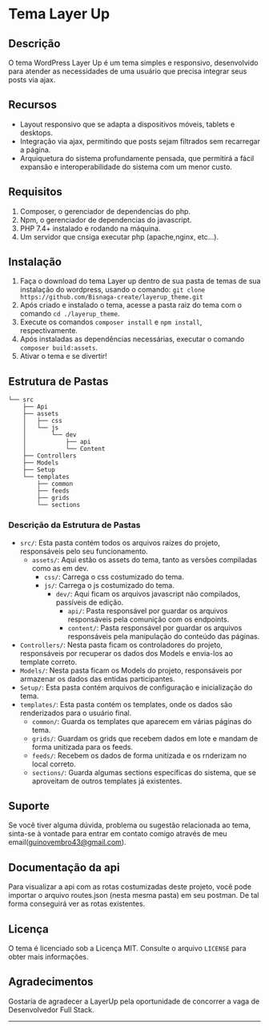 # Tema Layer Up

## Descrição

O tema WordPress Layer Up é um tema simples e responsivo, desenvolvido para atender as necessidades de uma usuário que precisa integrar seus posts via ajax.

## Recursos

- Layout responsivo que se adapta a dispositivos móveis, tablets e desktops.
- Integração via ajax, permitindo que posts sejam filtrados sem recarregar a página.
- Arquiquetura do sistema profundamente pensada, que permitirá a fácil expansão e interoperabilidade do sistema com um menor custo.

## Requisitos

1. Composer, o gerenciador de dependencias do php.
2. Npm, o gerenciador de dependencias do javascript.
3. PHP 7.4+ instalado e rodando na máquina.
4. Um servidor que cnsiga executar php (apache,nginx, etc...).

## Instalação

1. Faça o download do tema Layer up dentro de sua pasta de temas de sua instalação do wordpress, usando o comando:
`git clone https://github.com/Bisnaga-create/layerup_theme.git`
2. Após criado e instalado o tema, acesse a pasta raiz do tema com o comando `cd ./layerup_theme`.
3. Execute os comandos `composer install` e `npm install`, respectivamente.
4. Após instaladas as dependências necessárias, executar o comando `composer build:assets`.
5. Ativar o tema e se divertir!

## Estrutura de Pastas

```
└── src
    ├── Api
    ├── assets
    │   ├── css
    │   └── js
    │       └── dev
    │           ├── api
    │           └── Content
    ├── Controllers
    ├── Models
    ├── Setup
    └── templates
        ├── common
        ├── feeds
        ├── grids
        └── sections
```

### Descrição da Estrutura de Pastas

- `src/`: Esta pasta contém todos os arquivos raízes do projeto, responsáveis pelo seu funcionamento.
  - `assets/`: Aqui estão os assets do tema, tanto as versões compiladas como as em dev.
    - `css/`: Carrega o css costumizado do tema.
    - `js/`: Carrega o js costumizado do tema.
        - `dev/`: Aqui ficam os arquivos javascript não compilados, passíveis de edição.
            - `api/`: Pasta responsável por guardar os arquivos responsáveis pela comunição com os endpoints.
            - `content/`: Pasta responsável por guardar os arquivos responsáveis pela manipulação do conteúdo das páginas.
- `Controllers/`: Nesta pasta ficam os controladores do projeto, responsáveis por recuperar os dados dos Models e envia-los ao template correto.
- `Models/`: Nesta pasta ficam os Models do projeto, responsáveis por armazenar os dados das entidas participantes.
- `Setup/`: Esta pasta contém arquivos de configuração e inicialização do tema.
- `templates/`: Esta pasta contém os templates, onde os dados são renderizados para o usuário final.
    - `common/`: Guarda os templates que aparecem em várias páginas do tema.
    - `grids/`: Guardam os grids que recebem dados em lote e mandam de forma unitizada para os feeds.
    - `feeds/`: Recebem os dados de forma unitizada e os rnderizam no local correto.
    - `sections/`: Guarda algumas sections específicas do sistema, que se aproveitam de outros templates já existentes.

## Suporte

Se você tiver alguma dúvida, problema ou sugestão relacionada ao tema, sinta-se à vontade para entrar em contato comigo através de meu email(guinovembro43@gmail.com).

## Documentação da api

Para visualizar a api com as rotas costumizadas deste projeto, você pode importar o arquivo routes.json (nesta mesma pasta) em seu postman. De tal forma conseguirá ver as rotas existentes.

## Licença

O tema é licenciado sob a Licença MIT. Consulte o arquivo `LICENSE` para obter mais informações.

## Agradecimentos

Gostaría de agradecer a LayerUp pela oportunidade de concorrer a vaga de Desenvolvedor Full Stack.

---
